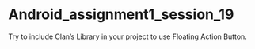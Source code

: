 # Android_assignment1_session_19
Try to include Clan’s Library in your project to use Floating Action Button.
